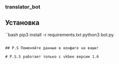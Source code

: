 ### translator_bot

## Установка

``bash
  pip3 install -r requirements.txt
  python3 bot.py
```

## P.S Поменяйте данные в конфиге на ваши!

# P.S.S работает только с vkbee версии 1.6
